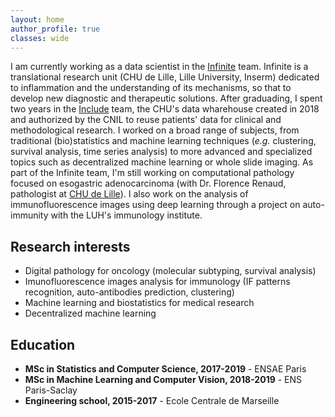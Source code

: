 ```yaml
---
layout: home
author_profile: true
classes: wide
---
```


I am currently working as a data scientist in the [Infinite](http://lille-inflammation-research.org/en/) team. Infinite is a translational research unit (CHU de Lille, Lille University, Inserm) dedicated to inflammation and the understanding of its mechanisms, so that to develop new diagnostic and therapeutic solutions. After graduading, I spent two years in the [Include](https://include-project.chru-lille.fr/home-project/#presentationEN) team, the CHU's data wharehouse created in 2018 and authorized by the CNIL to reuse patients' data for clinical and methodological research. I worked on a broad range of subjects, from traditional (bio)statistics and machine learning techniques (_e.g._ clustering, survival analysis, time series analysis) to more advanced and specialized topics such as decentralized machine learning or whole slide imaging. As part of the Infinite team, I'm still working on computational pathology focused on esogastric adenocarcinoma (with Dr. Florence Renaud, pathologist at [CHU de Lille](https://twitter.com/vsobanski/status/1270043215308169216)). I also work on the analysis of immunofluorescence images using deep learning through a project on auto-immunity with the LUH's immunology institute. 

## Research interests

- Digital pathology for oncology (molecular subtyping, survival analysis)
- Imunofluorescence images analysis for immunology (IF patterns recognition, auto-antibodies prediction, clustering)
- Machine learning and biostatistics for medical research
- Decentralized machine learning

## Education

- **MSc in Statistics and Computer Science, 2017-2019** - ENSAE Paris
- **MSc in Machine Learning and Computer Vision, 2018-2019** - ENS Paris-Saclay
- **Engineering school, 2015-2017** - Ecole Centrale de Marseille

